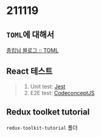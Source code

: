 # 211119

## `TOML`에 대해서

[종립님 블로그 :: TOML](https://johngrib.github.io/wiki/TOML/)

## React 테스트

> 1. Unit test: [Jest](https://jestjs.io/)
> 2. E2E test: [CodeconceptJS](https://codecept.io/)

## Redux toolket tutorial

`redux-toolkit-tutorial` 폴더
